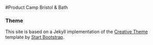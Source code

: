 #Product Camp Bristol & Bath




### Theme
This site is based on a Jekyll implementation of the [Creative Theme](http://startbootstrap.com/template-overviews/creative/) template by [Start Bootstrap](http://startbootstrap.com).

